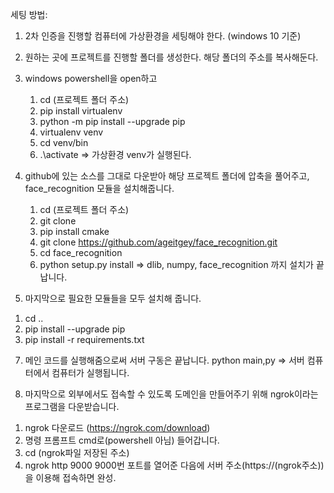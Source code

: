 세팅 방법: 
1. 2차 인증을 진행할 컴퓨터에 가상환경을 세팅해야 한다. (windows 10 기준)

2. 원하는 곳에 프로젝트를 진행할 폴더를 생성한다. 해당 폴더의 주소를 복사해둔다. 

3. windows powershell을 open하고
   1) cd (프로젝트 폴더 주소)
   2) pip install virtualenv
   3) python -m pip install --upgrade pip
   4) virtualenv venv
   5) cd venv/bin
   6) .\activate => 가상환경 venv가 실행된다.

4. github에 있는 소스를 그대로 다운받아 해당 프로젝트 폴더에 압축을 풀어주고, face_recognition 모듈을 설치해줍니다.
   1) cd (프로젝트 폴더 주소)
   2) git clone 
   2) pip install cmake
   3) git clone https://github.com/ageitgey/face_recognition.git
   4) cd face_recognition
   5) python setup.py install
   => dlib, numpy, face_recognition 까지 설치가 끝납니다.

6. 마지막으로 필요한 모듈들을 모두 설치해 줍니다. 
 1) cd ..
 2) pip install --upgrade pip
 3) pip install -r requirements.txt

7. 메인 코드를 실행해줌으로써 서버 구동은 끝납니다. 
  python main,py => 서버 컴퓨터에서 컴퓨터가 실행됩니다.

8. 마지막으로 외부에서도 접속할 수 있도록 도메인을 만들어주기 위해 ngrok이라는 
프로그램을 다운받습니다.
  1) ngrok 다운로드 (https://ngrok.com/download)
  2) 명령 프롬프트 cmd로(powershell 아님) 들어갑니다.
  3) cd (ngrok파일 저장된 주소)
  4) ngrok http 9000
   9000번 포트를 열어준 다음에 서버 주소(https://(ngrok주소))을 이용해 접속하면 완성.
